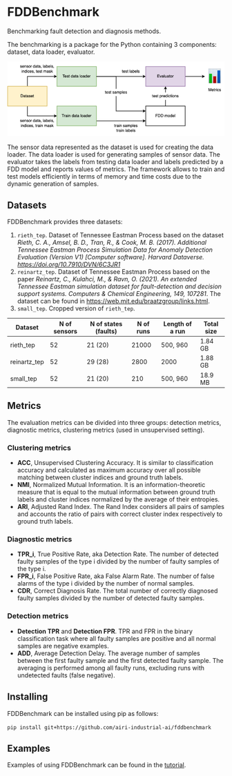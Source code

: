 # FDDBenchmark

Benchmarking fault detection and diagnosis methods.

The benchmarking is a package for the Python containing 3 components: dataset, data loader, evaluator. 

![fddbench_overview.png](readme_pics/fddbench_overview.png)

The sensor data represented as the dataset is used for creating the data loader. The data loader is used for generating samples of sensor data. The evaluator takes the labels from testing data loader and labels predicted by a FDD model and reports values of metrics. The framework allows to train and test models efficiently in terms of memory and time costs due to the dynamic generation of samples.

## Datasets

FDDBenchmark provides three datasets:
1. `rieth_tep`. Dataset of Tennessee Eastman Process based on the dataset _Rieth, C. A., Amsel, B. D., Tran, R., & Cook, M. B. (2017). Additional Tennessee Eastman Process Simulation Data for Anomaly Detection Evaluation (Version V1) [Computer software]. Harvard Dataverse. https://doi.org/10.7910/DVN/6C3JR1_
2. `reinartz_tep`. Dataset of Tennessee Eastman Process based on the paper _Reinartz, C., Kulahci, M., & Ravn, O. (2021). An extended Tennessee Eastman simulation dataset for fault-detection and decision support systems. Computers & Chemical Engineering, 149, 107281_. The dataset can be found in https://web.mit.edu/braatzgroup/links.html.
3. `small_tep`. Cropped version of `rieth_tep`.

| Dataset  | N of sensors | N of states (faults) | N of runs | Length of a run | Total size |
| - | - | - | - | - | - |
| rieth_tep  | 52  | 21 (20)  | 21000  | 500, 960  | 1.84 GB |
| reinartz_tep  | 52  | 29 (28)  | 2800  | 2000  | 1.88 GB |
| small_tep  | 52  | 21 (20)  | 210  | 500, 960  | 18.9 MB |

## Metrics

The evaluation metrics can be divided into three groups: detection metrics, diagnostic metrics, clustering metrics (used in unsupervised setting).

### Clustering metrics
* **ACC**, Unsupervised Clustering Accuracy. It is similar to classification accuracy and calculated as maximum accuracy over all possible matching between cluster indices and ground truth labels.
* **NMI**, Normalized Mutual Information. It is an information-theoretic measure that is equal to the mutual information between ground truth labels and cluster indices normalized by the average of their entropies.
* **ARI**, Adjusted Rand Index. The Rand Index considers all pairs of samples and accounts the ratio of pairs with correct cluster index respectively to ground truth labels.

### Diagnostic metrics
* **TPR_i**, True Positive Rate, aka Detection Rate. The number of detected faulty samples of the type i divided by the number of faulty samples of the type i.
* **FPR_i**, False Positive Rate, aka False Alarm Rate. The number of false alarms of the type i divided by the number of normal samples.
* **CDR**, Correct Diagnosis Rate. The total number of correctly diagnosed faulty samples divided by the number of detected faulty samples.

### Detection metrics
* **Detection TPR** and **Detection FPR**. TPR and FPR in the binary classification task where all faulty samples are positive and all normal samples are negative examples.
* **ADD**, Average Detection Delay. The average number of samples between the first faulty sample and the first detected faulty sample. The averaging is performed among all faulty runs, excluding runs with undetected faults (false negative).

## Installing

FDDBenchmark can be installed using pip as follows:

`pip install git+https://github.com/airi-industrial-ai/fddbenchmark`

## Examples

Examples of using FDDBenchmark can be found in the [tutorial](tutorial/tutorial.ipynb).
